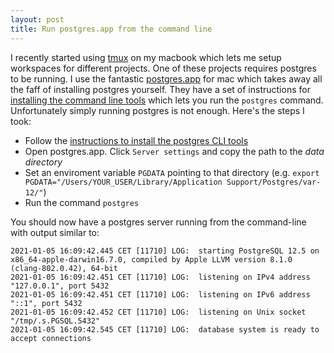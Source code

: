 ```yaml
---
layout: post
title: Run postgres.app from the command line
---
```


I recently started using [tmux](https://formulae.brew.sh/formula/tmux) on my macbook which lets me setup workspaces for different projects. One of these projects requires postgres to be running. I use the fantastic [postgres.app](https://postgresapp.com/) for mac which takes away all the faff of installing postgres yourself. They have a set of instructions for [installing the command line tools](https://postgresapp.com/documentation/cli-tools.html) which lets you run the `postgres` command. Unfortunately simply running postgres is not enough. Here's the steps I took:

- Follow the [instructions to install the postgres CLI tools](https://postgresapp.com/documentation/cli-tools.html)
- Open postgres.app. Click `Server settings` and copy the path to the *data directory*
- Set an enviroment variable `PGDATA` pointing to that directory (e.g. `export PGDATA="/Users/YOUR_USER/Library/Application Support/Postgres/var-12/"`)
- Run the command `postgres`

You should now have a postgres server running from the command-line with output similar to:

```
2021-01-05 16:09:42.445 CET [11710] LOG:  starting PostgreSQL 12.5 on x86_64-apple-darwin16.7.0, compiled by Apple LLVM version 8.1.0 (clang-802.0.42), 64-bit
2021-01-05 16:09:42.451 CET [11710] LOG:  listening on IPv4 address "127.0.0.1", port 5432
2021-01-05 16:09:42.451 CET [11710] LOG:  listening on IPv6 address "::1", port 5432
2021-01-05 16:09:42.452 CET [11710] LOG:  listening on Unix socket "/tmp/.s.PGSQL.5432"
2021-01-05 16:09:42.545 CET [11710] LOG:  database system is ready to accept connections
```

